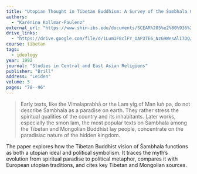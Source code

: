```yaml
---
title: "Utopian Thought in Tibetan Buddhism: A Survey of the Śambhala Concept and its Sources"
authors:
  - "Karénina Kollmar-Paulenz"
external_url: "https://www.shin-ibs.edu/documents/SCEAR%205%e2%80%936%20PDFs/SCEAR5-6eKollmar-Paulenz.pdf"
drive_links:
  - "https://drive.google.com/file/d/1Lum1F8clFY_OAP3TE6_NzG9WesAlI7DQ/view?usp=sharing"
course: tibetan
tags:
  - ideology
year: 1992
journal: "Studies in Central and East Asian Religions"
publisher: "Brill"
address: "Leiden"
volume: 5
pages: "78--96"
---
```


> Early texts, like the Vimalaprabhā or the Lam yig of Man luṅ pa, do not describe
Śambhala as a paradise on earth. They rather stress the spiritual qualities of the country
and its inhabitants. Later works, especially the smon lam, the most popular texts on
Śambhala among the Tibetan and Mongolian Buddhist lay people, concentrate on the 
paradisiac nature of the hidden kingdom.

The paper explores how the Tibetan Buddhist vision of Śambhala functions as both a utopian ideal and political symbolism. It traces the myth’s evolution from spiritual paradise to political metaphor, compares it with European utopian traditions, and cites key Tibetan and Mongolian sources.
